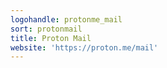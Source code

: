 ```yaml
---
logohandle: protonme_mail
sort: protonmail
title: Proton Mail
website: 'https://proton.me/mail'
---
```

